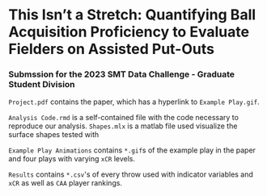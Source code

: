 # This Isn’t a Stretch: Quantifying Ball Acquisition Proficiency to Evaluate Fielders on Assisted Put-Outs

### Submssion for the 2023 SMT Data Challenge - Graduate Student Division

`Project.pdf` contains the paper, which has a hyperlink to `Example Play.gif`.

`Analysis Code.rmd` is a self-contained file with the code necessary to reproduce our analysis.
`Shapes.mlx` is a matlab file used visualize the surface shapes tested with

`Example Play Animations` contains `*.gif`s of the example play in the paper and four plays with varying `xCR` levels.

`Results` contains `*.csv`'s of every throw used with indicator variables and `xCR` as well as `CAA` player rankings.
